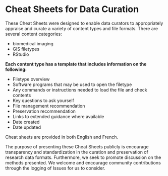 # Cheat Sheets for Data Curation

These Cheat Sheets were designed to enable data curators to appropriately appraise and curate a variety of content types and file formats. There are several content categories:
<ul><li>biomedical imaging</li><li>GIS filetypes</li><li>RStudio</li></ul>


**Each content type has a template that includes information on the following:**
<ul><li>Filetype overview</li><li>Software programs that may be used to open the filetype</li><li>Any commands or instructions needed to load the file and check contents</li><li>Key questions to ask yourself</li><li>File management recommendation</li><li>Preservation recommendation</li><li>Links to extended guidance where available</li><li>Date created</li><li>Date updated</li></ul>



Cheat sheets are provided in both English and French.

The purpose of presenting these Cheat Sheets publicly is encourage transparency and standardization in the curation and preservation of research data formats. Furthermore, we seek to promote discussion on the methods presented. We welcome and encourage community contributions through the logging of Issues for us to consider.

